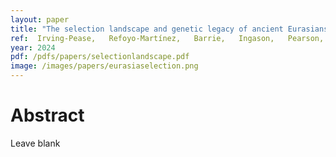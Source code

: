 ```yaml
---
layout: paper
title: "The selection landscape and genetic legacy of ancient Eurasians"
ref:  Irving-Pease,   Refoyo-Martínez,   Barrie,   Ingason,   Pearson,  and Fischer et al. 2024. Nature.
year: 2024
pdf: /pdfs/papers/selectionlandscape.pdf
image: /images/papers/eurasiaselection.png
---
```


# Abstract

Leave blank
